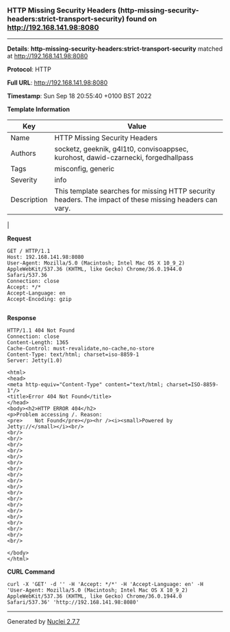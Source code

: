 ### HTTP Missing Security Headers (http-missing-security-headers:strict-transport-security) found on http://192.168.141.98:8080
---
**Details**: **http-missing-security-headers:strict-transport-security**  matched at http://192.168.141.98:8080

**Protocol**: HTTP

**Full URL**: http://192.168.141.98:8080

**Timestamp**: Sun Sep 18 20:55:40 +0100 BST 2022

**Template Information**

| Key | Value |
|---|---|
| Name | HTTP Missing Security Headers |
| Authors | socketz, geeknik, g4l1t0, convisoappsec, kurohost, dawid-czarnecki, forgedhallpass |
| Tags | misconfig, generic |
| Severity | info |
| Description | This template searches for missing HTTP security headers. The impact of these missing headers can vary.
 |

**Request**
```http
GET / HTTP/1.1
Host: 192.168.141.98:8080
User-Agent: Mozilla/5.0 (Macintosh; Intel Mac OS X 10_9_2) AppleWebKit/537.36 (KHTML, like Gecko) Chrome/36.0.1944.0 Safari/537.36
Connection: close
Accept: */*
Accept-Language: en
Accept-Encoding: gzip


```

**Response**
```http
HTTP/1.1 404 Not Found
Connection: close
Content-Length: 1365
Cache-Control: must-revalidate,no-cache,no-store
Content-Type: text/html; charset=iso-8859-1
Server: Jetty(1.0)

<html>
<head>
<meta http-equiv="Content-Type" content="text/html; charset=ISO-8859-1"/>
<title>Error 404 Not Found</title>
</head>
<body><h2>HTTP ERROR 404</h2>
<p>Problem accessing /. Reason:
<pre>    Not Found</pre></p><hr /><i><small>Powered by Jetty://</small></i><br/>                                                
<br/>                                                
<br/>                                                
<br/>                                                
<br/>                                                
<br/>                                                
<br/>                                                
<br/>                                                
<br/>                                                
<br/>                                                
<br/>                                                
<br/>                                                
<br/>                                                
<br/>                                                
<br/>                                                
<br/>                                                
<br/>                                                
<br/>                                                
<br/>                                                
<br/>                                                

</body>
</html>

```


**CURL Command**
```
curl -X 'GET' -d '' -H 'Accept: */*' -H 'Accept-Language: en' -H 'User-Agent: Mozilla/5.0 (Macintosh; Intel Mac OS X 10_9_2) AppleWebKit/537.36 (KHTML, like Gecko) Chrome/36.0.1944.0 Safari/537.36' 'http://192.168.141.98:8080'
```
---
Generated by [Nuclei 2.7.7](https://github.com/projectdiscovery/nuclei)